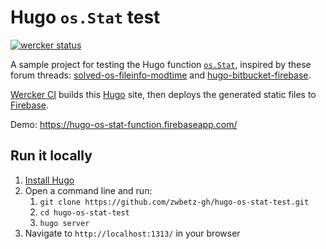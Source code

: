 # Hugo `os.Stat` test

[![wercker status](https://app.wercker.com/status/f81d93da40b19ee9900030d8dd0aa122/s/master "wercker status")](https://app.wercker.com/project/byKey/f81d93da40b19ee9900030d8dd0aa122)

A sample project for testing the Hugo function [`os.Stat`](https://gohugo.io/functions/os.stat/), inspired by these forum threads: [solved-os-fileinfo-modtime](https://discourse.gohugo.io/t/solved-os-fileinfo-modtime/14964) and [hugo-bitbucket-firebase](https://discourse.gohugo.io/t/hugo-bitbucket-firebase/14970). 

[Wercker CI](https://app.wercker.com/zwbetz/hugo-os-stat-test/runs) builds this [Hugo](https://gohugo.io/) site, then deploys the generated static files to [Firebase](https://firebase.google.com/).

Demo: <https://hugo-os-stat-function.firebaseapp.com/>

## Run it locally

1. [Install Hugo](https://gohugo.io/getting-started/installing/)
1. Open a command line and run:
    1. `git clone https://github.com/zwbetz-gh/hugo-os-stat-test.git`
    1. `cd hugo-os-stat-test`
    1. `hugo server`
1. Navigate to `http://localhost:1313/` in your browser